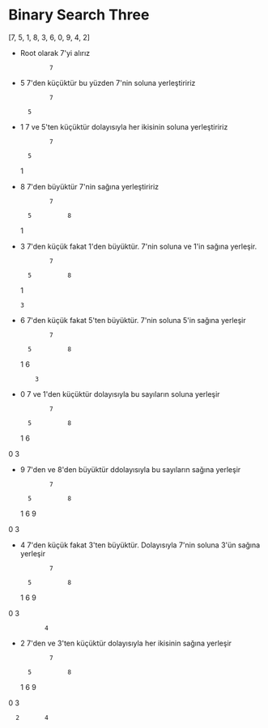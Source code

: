 # Binary Search Three

[7, 5, 1, 8, 3, 6, 0, 9, 4, 2]

- Root olarak 7'yi alırız

              7  

- 5 7'den küçüktür bu yüzden 7'nin soluna yerleştiririz
              
              7
           
        5

- 1 7 ve 5'ten küçüktür dolayısıyla her ikisinin soluna yerleştiririz

              7
           
        5
      
    1

- 8 7'den büyüktür 7'nin sağına yerleştiririz
          
              7
                
        5          8
      
    1

- 3 7'den küçük fakat 1'den büyüktür. 7'nin soluna ve 1'in sağına yerleşir.
         
              7
                
        5          8
      
    1 
     
      3

- 6 7'den küçük fakat 5'ten büyüktür. 7'nin soluna 5'in sağına yerleşir
                  
              7
                
        5          8
                    
    1        6
       
          3
            

- 0 7 ve 1'den küçüktür dolayısıyla bu sayıların soluna yerleşir
                  
              7
                
        5          8
                   
    1        6
      
0         3

- 9 7'den ve 8'den büyüktür ddolayısıyla bu sayıların sağına yerleşir
                  
              7
               
        5          8
              
    1        6         9
  
0         3

- 4 7'den küçük fakat 3'ten büyüktür. Dolayısıyla 7'nin soluna 3'ün sağına yerleşir
            
              7
           
        5          8
      
    1        6         9
  
0         3
            
              4

- 2 7'den ve 3'ten küçüktür dolayısıyla her ikisinin sağına yerleşir
                           
              7
        
        5          8
    
    1        6         9
  
0         3
    
      2       4

